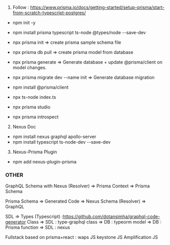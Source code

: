 1. Follow : https://www.prisma.io/docs/getting-started/setup-prisma/start-from-scratch-typescript-postgres/
  - npm init -y
  - npm install prisma typescript ts-node @types/node --save-dev 
  
  - npx prisma init => create prisma sample schema file
  - npx prisma db pull => create prisma model from database 
  - npx prisma generate => Generate database + update @prisma/client on model changes.
  - npx prisma migrate dev --name init => Generate database migration
  
  - npm install @prisma/client
  
  - npx ts-node index.ts
  - npx prisma studio
  - npx prisma introspect
2. Nexus Doc
  - npm install nexus graphql apollo-server
  - npm install typescript ts-node-dev --save-dev 

3. Nexus-Prisma Plugin
  - npm add nexus-plugin-prisma



  ### OTHER
  GraphQL Schema with Nexus (Resolver) => Prisma Context => Prisma Schema

Prisma Schema => Generated Code => Nexus Schema (Resolver) => GraphQL

SDL => Types (Typescript) :https://github.com/dotansimha/graphql-code-generator 
Class => SDL : type-graphql
class =>  DB : typeorm
model => DB : Prisma
function => SDL : nexus


Fullstack based on prisma+react : 
  waps JS
  keystone JS
  Amplification JS